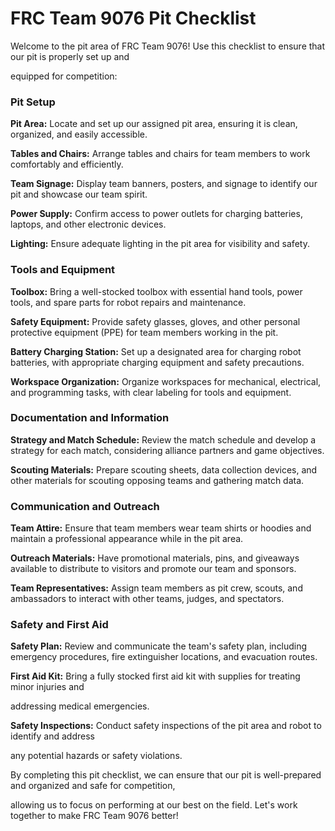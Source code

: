 
# FRC Team 9076 Pit Checklist

Welcome to the pit area of FRC Team 9076! Use this checklist to ensure that our pit is properly set up and

equipped for competition:

### Pit Setup

**Pit Area:** Locate and set up our assigned pit area, ensuring it is clean, organized, and easily accessible.

**Tables and Chairs:** Arrange tables and chairs for team members to work comfortably and efficiently.

**Team Signage:** Display team banners, posters, and signage to identify our pit and showcase our team spirit.

**Power Supply:** Confirm access to power outlets for charging batteries, laptops, and other electronic devices.

**Lighting:** Ensure adequate lighting in the pit area for visibility and safety.

### Tools and Equipment

**Toolbox:** Bring a well-stocked toolbox with essential hand tools, power tools, and spare parts for robot repairs and maintenance.

**Safety Equipment:** Provide safety glasses, gloves, and other personal protective equipment (PPE) for team members working in the pit.

**Battery Charging Station:** Set up a designated area for charging robot batteries, with appropriate charging equipment and safety precautions.

**Workspace Organization:** Organize workspaces for mechanical, electrical, and programming tasks, with clear labeling for tools and equipment.

### Documentation and Information

**Strategy and Match Schedule:** Review the match schedule and develop a strategy for each match, considering alliance partners and game objectives.

**Scouting Materials:** Prepare scouting sheets, data collection devices, and other materials for scouting opposing teams and gathering match data.

### Communication and Outreach

**Team Attire:** Ensure that team members wear team shirts or hoodies and maintain a professional appearance while in the pit area.

**Outreach Materials:** Have promotional materials, pins, and giveaways available to distribute to visitors and promote our team and sponsors.

**Team Representatives:** Assign team members as pit crew, scouts, and ambassadors to interact with other teams, judges, and spectators.

### Safety and First Aid

**Safety Plan:** Review and communicate the team's safety plan, including emergency procedures, fire extinguisher locations, and evacuation routes.

**First Aid Kit:** Bring a fully stocked first aid kit with supplies for treating minor injuries and

addressing medical emergencies.

**Safety Inspections:** Conduct safety inspections of the pit area and robot to identify and address

any potential hazards or safety violations.

By completing this pit checklist, we can ensure that our pit is well-prepared and organized and safe for competition,

allowing us to focus on performing at our best on the field. Let's work together to make FRC Team 9076 better!
